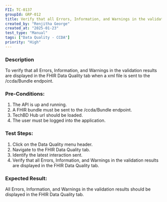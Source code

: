 ```yaml
---
FII: TC-0137
groupId: GRP-012
title: Verify that all Errors, Information, and Warnings in the validation results are displayed in the FHIR Data Quality tab when a xml file is sent to the /ccda/Bundle endpoint
created_by: "Renjitha George"
created_at: "2025-01-23"
test_type: "Manual"
tags: ["Data Quality - CCDA"]
priority: "High"
---
```


### Description

To verify that all Errors, Information, and Warnings in the validation results
are displayed in the FHIR Data Quality tab when a xml file is sent to the
/ccda/Bundle endpoint.

### Pre-Conditions:

1. The API is up and running.
2. A FHIR bundle must be sent to the /ccda/Bundle endpoint.
3. TechBD Hub url should be loaded.
4. The user must be logged into the application.

### Test Steps:

1. Click on the Data Quality menu header.
2. Navigate to the FHIR Data Quality tab.
3. Identify the latest interaction sent.
4. Verify that all Errors, Information, and Warnings in the validation results
   are displayed in the FHIR Data Quality tab.

### Expected Result:

All Errors, Information, and Warnings in the validation results should be
displayed in the FHIR Data Quality tab.
